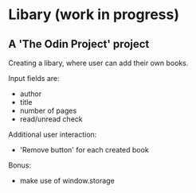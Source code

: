 # Libary (work in progress)

## A 'The Odin Project' project

Creating a libary, where user can add their own books.

Input fields are:
- author
- title
- number of pages
- read/unread check

Additional user interaction:
- 'Remove button' for each created book

Bonus:
- make use of window.storage